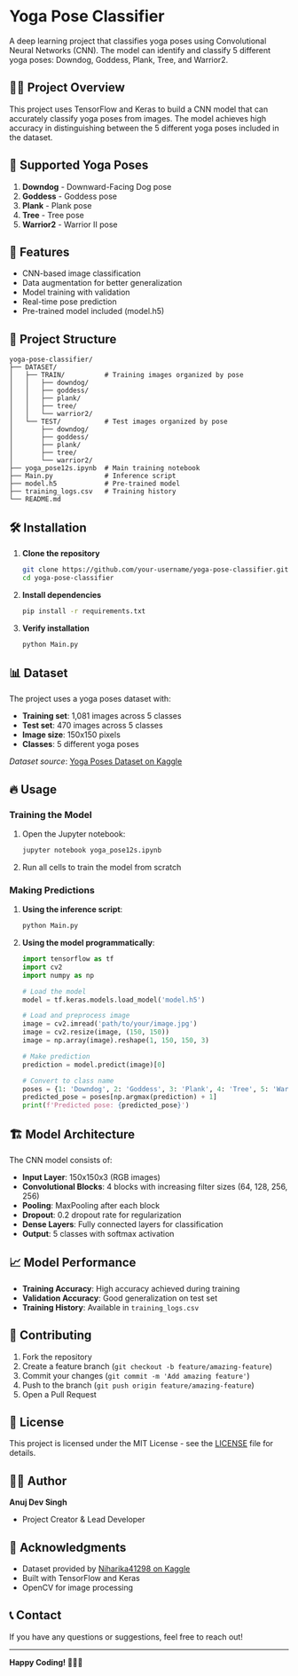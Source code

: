 # Yoga Pose Classifier

A deep learning project that classifies yoga poses using Convolutional Neural Networks (CNN). The model can identify and classify 5 different yoga poses: Downdog, Goddess, Plank, Tree, and Warrior2.

## 🧘‍♀️ Project Overview

This project uses TensorFlow and Keras to build a CNN model that can accurately classify yoga poses from images. The model achieves high accuracy in distinguishing between the 5 different yoga poses included in the dataset.

## 🎯 Supported Yoga Poses

1. **Downdog** - Downward-Facing Dog pose
2. **Goddess** - Goddess pose  
3. **Plank** - Plank pose
4. **Tree** - Tree pose
5. **Warrior2** - Warrior II pose

## 🚀 Features

- CNN-based image classification
- Data augmentation for better generalization
- Model training with validation
- Real-time pose prediction
- Pre-trained model included (model.h5)

## 📁 Project Structure

```
yoga-pose-classifier/
├── DATASET/
│   ├── TRAIN/          # Training images organized by pose
│   │   ├── downdog/
│   │   ├── goddess/
│   │   ├── plank/
│   │   ├── tree/
│   │   └── warrior2/
│   └── TEST/           # Test images organized by pose
│       ├── downdog/
│       ├── goddess/
│       ├── plank/
│       ├── tree/
│       └── warrior2/
├── yoga_pose12s.ipynb  # Main training notebook
├── Main.py             # Inference script
├── model.h5            # Pre-trained model
├── training_logs.csv   # Training history
└── README.md
```

## 🛠️ Installation

1. **Clone the repository**
   ```bash
   git clone https://github.com/your-username/yoga-pose-classifier.git
   cd yoga-pose-classifier
   ```

2. **Install dependencies**
   ```bash
   pip install -r requirements.txt
   ```

3. **Verify installation**
   ```bash
   python Main.py
   ```

## 📊 Dataset

The project uses a yoga poses dataset with:
- **Training set**: 1,081 images across 5 classes
- **Test set**: 470 images across 5 classes
- **Image size**: 150x150 pixels
- **Classes**: 5 different yoga poses

*Dataset source*: [Yoga Poses Dataset on Kaggle](https://www.kaggle.com/niharika41298/yoga-poses-dataset)

## 🔥 Usage

### Training the Model

1. Open the Jupyter notebook:
   ```bash
   jupyter notebook yoga_pose12s.ipynb
   ```

2. Run all cells to train the model from scratch

### Making Predictions

1. **Using the inference script**:
   ```bash
   python Main.py
   ```

2. **Using the model programmatically**:
   ```python
   import tensorflow as tf
   import cv2
   import numpy as np
   
   # Load the model
   model = tf.keras.models.load_model('model.h5')
   
   # Load and preprocess image
   image = cv2.imread('path/to/your/image.jpg')
   image = cv2.resize(image, (150, 150))
   image = np.array(image).reshape(1, 150, 150, 3)
   
   # Make prediction
   prediction = model.predict(image)[0]
   
   # Convert to class name
   poses = {1: 'Downdog', 2: 'Goddess', 3: 'Plank', 4: 'Tree', 5: 'Warrior2'}
   predicted_pose = poses[np.argmax(prediction) + 1]
   print(f'Predicted pose: {predicted_pose}')
   ```

## 🏗️ Model Architecture

The CNN model consists of:
- **Input Layer**: 150x150x3 (RGB images)
- **Convolutional Blocks**: 4 blocks with increasing filter sizes (64, 128, 256, 256)
- **Pooling**: MaxPooling after each block
- **Dropout**: 0.2 dropout rate for regularization
- **Dense Layers**: Fully connected layers for classification
- **Output**: 5 classes with softmax activation

## 📈 Model Performance

- **Training Accuracy**: High accuracy achieved during training
- **Validation Accuracy**: Good generalization on test set
- **Training History**: Available in `training_logs.csv`

## 🤝 Contributing

1. Fork the repository
2. Create a feature branch (`git checkout -b feature/amazing-feature`)
3. Commit your changes (`git commit -m 'Add amazing feature'`)
4. Push to the branch (`git push origin feature/amazing-feature`)
5. Open a Pull Request

## 📝 License

This project is licensed under the MIT License - see the [LICENSE](LICENSE) file for details.

## 👨‍💻 Author

**Anuj Dev Singh**
- Project Creator & Lead Developer

## 🙏 Acknowledgments

- Dataset provided by [Niharika41298 on Kaggle](https://www.kaggle.com/niharika41298/yoga-poses-dataset)   
- Built with TensorFlow and Keras
- OpenCV for image processing

## 📞 Contact

If you have any questions or suggestions, feel free to reach out!

---

**Happy Coding! 🧘‍♂️✨** 
